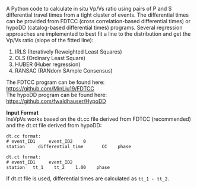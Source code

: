 A Python code to calculate in situ Vp/Vs ratio using pairs of P and S differential travel times from a tight cluster of events. The differential times can be provided from FDTCC (cross correlation-based differential times) or hypoDD (catalog-based differential times) programs. Several regression approaches are implemented to best fit a line to the distribution and get the Vp/Vs ratio (slope of the fitted line): 
1. IRLS (Iteratively Reweighted Least Squares)
2. OLS (Ordinary Least Square)  
3. HUBER (Huber regression)
4. RANSAC (RANdom SAmple Consensus)

The FDTCC program can be found here:  https://github.com/MinLiu19/FDTCC  
The hypoDD program can be found here: https://github.com/fwaldhauser/HypoDD

**Input Format**  
InsVpVs works based on the dt.cc file derived from FDTCC (recommended) and the dt.ct file derived from hypoDD:  
```
dt.cc format:
# event_ID1     event_ID2    0
station     differential_time       CC    phase

dt.ct format:
# event_ID1     event_ID2
station   tt_1    tt_2    1.00    phase
```

If dt.ct file is used, differential times are calculated as ```tt_1 - tt_2```.

